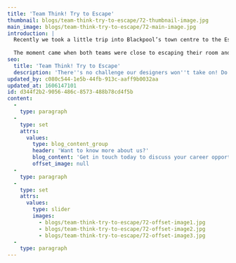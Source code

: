 ```yaml
---
title: 'Team Think! Try to Escape'
thumbnail: blogs/team-think-try-to-escape/72-thumbnail-image.jpg
main_image: blogs/team-think-try-to-escape/72-main-image.jpg
introduction: |
  Recently we took a little trip into Blackpool’s town centre to the Escape rooms to put our team of designer’s problem solving and creative thinking skills to the test. We spilt into two teams to make it a little more competitive and fun, as it wouldn’t be a Team Think! night out without a little competition involved. The two themed challenges we opted for were the secret of the Tomb and the Egyptian experience, both equal in difficulty levels evening out the playing field for our two competing teams.
  
  The moment came when both teams were close to escaping their room and it came down to timing of who would win the victory, with just four seconds difference the Egyptians beat the tomb raiders. Overall it was a great evening and showed there’s no puzzling problems our team can’t solve when together, with the help of tapas waiting on the other side of course!
seo:
  title: 'Team Think! Try to Escape'
  description: 'There''s no challenge our designers won''t take on! Do you have a project in mind that''s puzzling you? call us today on 01253 297900.'
updated_by: c080c544-1e5b-44fb-913c-aaff9b0032aa
updated_at: 1606147101
id: d344f2b2-9056-486c-8573-488b78cd4f5b
content:
  -
    type: paragraph
  -
    type: set
    attrs:
      values:
        type: blog_content_group
        header: 'Want to know more about us?'
        blog_content: 'Get in touch today to discuss your career opportunities.'
        offset_image: null
  -
    type: paragraph
  -
    type: set
    attrs:
      values:
        type: slider
        images:
          - blogs/team-think-try-to-escape/72-offset-image1.jpg
          - blogs/team-think-try-to-escape/72-offset-image2.jpg
          - blogs/team-think-try-to-escape/72-offset-image3.jpg
  -
    type: paragraph
---
```

